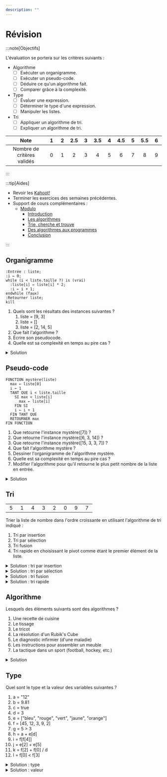 ```yaml
---
description: ""
---
```


# Révision

:::note[Objectifs]

L'évaluation se portera sur les critères suivants :

- Algorithme
  - [ ] Exécuter un organigramme.
  - [ ] Exécuter un pseudo-code.
  - [ ] Déduire ce qu'un algorithme fait.
  - [ ] Comparer grâce à la complexité.
- Type
  - [ ] Évaluer une expression.
  - [ ] Déterminer le type d'une expression.
  - [ ] Manipuler les listes.
- Tri
  - [ ] Appliquer un algorithme de tri.
  - [ ] Expliquer un algorithme de tri.

|            Note            | &nbsp;1&nbsp; | &nbsp;2&nbsp; | 2.5 | &nbsp;3&nbsp; | 3.5 | &nbsp;4&nbsp; | 4.5 | &nbsp;5&nbsp; | 5.5 | &nbsp;6&nbsp; |
| :------------------------: | :-----------: | :-----------: | :-: | :-----------: | :-: | :-----------: | :-: | :-----------: | :-: | :-----------: |
| Nombre de critères validés |       0       |       1       |  2  |       3       |  4  |       5       |  6  |       7       |  8  |       9       |

:::

:::tip[Aides]

- Revoir les [Kahoot!](https://create.kahoot.it/course/4cc8fe0e-c47d-4f5b-af09-5bda39fbe64a)
- Terminer les exercices des semaines précédentes.
- Support de cours complémentaires :
  - [Modulo](https://apprendre.modulo-info.ch/algo1/intro.html)
    - [Introduction](https://apprendre.modulo-info.ch/algo1/intro.html)
    - [Les algorithmes](https://apprendre.modulo-info.ch/algo1/algorithmes.html)
    - [Trie, cherche et trouve](https://apprendre.modulo-info.ch/algo1/tri.html)
    - [Des algorithmes aux programmes](https://apprendre.modulo-info.ch/algo1/algo-progs.html)
    - [Conclusion](https://apprendre.modulo-info.ch/algo1/conclusion.html)

:::

## Organigramme

```kroki type=plantuml
:Entrée : liste;
:i ← 0;
while (i < liste.taille ?) is (vrai)
  :liste[i] ← liste[i] * 2;
  :i ← i + 1;
endwhile (faux)
:Retourner liste;
kill
```

1. Quels sont les résultats des instances suivantes ?
   1. liste = [9, 3]
   2. liste = []
   3. liste = [2, 14, 5]
2. Que fait l'algorithme ?
3. Écrire son pseudocode.
4. Quelle est sa complexité en temps au pire cas ?

<details>
<summary>Solution</summary>

1. Les résultats des instances sont :
   1. liste = [18, 6]
   2. liste = []
   3. liste = [4, 28, 10]
2. L'algorithme double chaque élément de la liste.
3. Pseudo-code :
   ```plaintext
   FONCTION double(liste)
     i ← 0
     TANT QUE i < liste.taille
       liste[i] ← liste[i] * 2
       i ← i + 1
     FIN TANT QUE
     RETOURNER liste
   FIN FONCTION
   ```
4. La complexité en temps au pire cas est de O(n), car l'algorithme parcourt tous les éléments de la liste avec une boucle `TANT QUE`.

</details>

## Pseudo-code

```
FONCTION mystère(liste)
  max ← liste[0]
  i ← 1
  TANT QUE i < liste.taille
    SI max < liste[i]
      max ← liste[i]
    FIN SI
    i ← i + 1
  FIN TANT QUE
  RETOURNER max
FIN FONCTION
```

1. Que retourne l'instance mystère([7]) ?
2. Que retourne l'instance mystère([6, 3, 14]) ?
3. Que retourne l'instance mystère([15, 3, 3, 7]) ?
4. Que fait l'algorithme mystère ?
5. Dessiner l'organigramme de l'algorithme mystère.
6. Quelle est sa complexité en temps au pire cas ?
7. Modifier l'algorithme pour qu'il retourne le plus petit nombre de la liste en entrée.

<details>
<summary>Solution</summary>

1. 7
2. 14
3. 15
4. L'algorithme mystère retourne le plus grand nombre de la liste en entrée.
5. Organigramme :

```kroki type=plantuml
:Entrée : liste;
:max ← liste[0]\ni ← 1;
while (i < liste.taille ?) is (vrai)
  if (max < liste[i] ?) then (vrai)
    :max ← liste[i];
  endif
  :i ← i + 1;
endwhile (faux)
:Retourner max;
kill
```

6. La complexité en temps au pire cas est de O(n), car l'algorithme parcourt tous les éléments de la liste avec une boucle `TANT QUE`.
7. Pseudo-code :

```plaintext
FONCTION mystère(liste)
  min ← liste[0]
  i ← 1
  TANT QUE i < liste.taille
    SI min > liste[i]
      min ← liste[i]
    FIN SI
    i ← i + 1
  FIN TANT QUE
  RETOURNER min
FIN FONCTION
```

</details>

## Tri

|               |               |               |               |               |               |               |               |
| :-----------: | :-----------: | :-----------: | :-----------: | :-----------: | :-----------: | :-----------: | :-----------: |
| &nbsp;5&nbsp; | &nbsp;1&nbsp; | &nbsp;4&nbsp; | &nbsp;3&nbsp; | &nbsp;2&nbsp; | &nbsp;0&nbsp; | &nbsp;9&nbsp; | &nbsp;7&nbsp; |

Trier la liste de nombre dans l'ordre croissante en utilisant l'algorithme de tri indiqué :

1. Tri par insertion
2. Tri par sélection
3. Tri fusion
4. Tri rapide en choisissant le pivot comme étant le premier élément de la liste.

<details>
<summary>Solution : tri par insertion</summary>

| &nbsp;5&nbsp; | &nbsp;1&nbsp; | &nbsp;4&nbsp; | &nbsp;3&nbsp; | &nbsp;2&nbsp; | &nbsp;0&nbsp; | &nbsp;9&nbsp; | &nbsp;7&nbsp; |
| :-----------: | :-----------: | :-----------: | :-----------: | :-----------: | :-----------: | :-----------: | :-----------: |
|       1       |       5       |       4       |       3       |       2       |       0       |       9       |       7       |
|       1       |       4       |       5       |       3       |       2       |       0       |       9       |       7       |
|       1       |       4       |       3       |       5       |       2       |       0       |       9       |       7       |
|       1       |       3       |       4       |       5       |       2       |       0       |       9       |       7       |
|       1       |       3       |       4       |       2       |       5       |       0       |       9       |       7       |
|       1       |       3       |       2       |       4       |       5       |       0       |       9       |       7       |
|       1       |       2       |       3       |       4       |       5       |       0       |       9       |       7       |
|       1       |       2       |       3       |       4       |       0       |       5       |       9       |       7       |
|       1       |       2       |       3       |       0       |       4       |       5       |       9       |       7       |
|       1       |       2       |       0       |       3       |       4       |       5       |       9       |       7       |
|       1       |       0       |       2       |       3       |       4       |       5       |       9       |       7       |
|       0       |       1       |       2       |       3       |       4       |       5       |       9       |       7       |
|       0       |       1       |       2       |       3       |       4       |       5       |       9       |       9       |

</details>

<details>
<summary>Solution : tri par sélection</summary>

| &nbsp;5&nbsp; | &nbsp;1&nbsp; | &nbsp;4&nbsp; | &nbsp;3&nbsp; | &nbsp;2&nbsp; | &nbsp;0&nbsp; | &nbsp;9&nbsp; | &nbsp;7&nbsp; |
| :-----------: | :-----------: | :-----------: | :-----------: | :-----------: | :-----------: | :-----------: | :-----------: |
|       0       |       1       |       4       |       3       |       2       |       5       |       9       |       7       |
|       0       |       1       |       2       |       3       |       4       |       5       |       9       |       7       |
|       0       |       1       |       2       |       3       |       4       |       5       |       9       |       7       |
|       0       |       1       |       2       |       3       |       4       |       5       |       7       |       9       |

</details>

<details>
<summary>Solution : tri fusion</summary>

<table>
  <tbody>
    <tr>
      <td colspan="8">
        <table>
          <tbody>
            <tr>
              <td>5</td>
              <td>1</td>
              <td>4</td>
              <td>3</td>
              <td>2</td>
              <td>0</td>
              <td>9</td>
              <td>7</td>
            </tr>
          </tbody>
        </table>
      </td>
    </tr>
    <tr>
      <td colspan="4">
        <table>
          <tbody>
            <tr>
              <td>5</td>
              <td>1</td>
              <td>4</td>
              <td>3</td>
            </tr>
          </tbody>
        </table>
      </td>
      <td colspan="4">
        <table>
          <tbody>
            <tr>
              <td>2</td>
              <td>0</td>
              <td>9</td>
              <td>7</td>
            </tr>
          </tbody>
        </table>
      </td>
    </tr>
    <tr>
      <td colspan="2">
        <table>
          <tbody>
            <tr>
              <td>5</td>
              <td>1</td>
            </tr>
          </tbody>
        </table>
      </td>
      <td colspan="2">
        <table>
          <tbody>
            <tr>
              <td>4</td>
              <td>3</td>
            </tr>
          </tbody>
        </table>
      </td>
      <td colspan="2">
        <table>
          <tbody>
            <tr>
              <td>2</td>
              <td>0</td>
            </tr>
          </tbody>
        </table>
      </td>
      <td colspan="2">
        <table>
          <tbody>
            <tr>
              <td>9</td>
              <td>7</td>
            </tr>
          </tbody>
        </table>
      </td>
    </tr>
    <tr>
      <td>
        <table>
          <tbody>
            <tr>
              <td>5</td>
            </tr>
          </tbody>
        </table>
      </td>
      <td>
        <table>
          <tbody>
            <tr>
              <td>1</td>
            </tr>
          </tbody>
        </table>
      </td>
      <td>
        <table>
          <tbody>
            <tr>
              <td>4</td>
            </tr>
          </tbody>
        </table>
      </td>
      <td>
        <table>
          <tbody>
            <tr>
              <td>3</td>
            </tr>
          </tbody>
        </table>
      </td>
      <td>
        <table>
          <tbody>
            <tr>
              <td>2</td>
            </tr>
          </tbody>
        </table>
      </td>
      <td>
        <table>
          <tbody>
            <tr>
              <td>0</td>
            </tr>
          </tbody>
        </table>
      </td>
      <td>
        <table>
          <tbody>
            <tr>
              <td>9</td>
            </tr>
          </tbody>
        </table>
      </td>
      <td>
        <table>
          <tbody>
            <tr>
              <td>7</td>
            </tr>
          </tbody>
        </table>
      </td>
    </tr>
    <tr>
      <td colspan="2">
        <table>
          <tbody>
            <tr>
              <td>1</td>
              <td>5</td>
            </tr>
          </tbody>
        </table>
      </td>
      <td colspan="2">
        <table>
          <tbody>
            <tr>
              <td>3</td>
              <td>4</td>
            </tr>
          </tbody>
        </table>
      </td>
      <td colspan="2">
        <table>
          <tbody>
            <tr>
              <td>0</td>
              <td>2</td>
            </tr>
          </tbody>
        </table>
      </td>
      <td colspan="2">
        <table>
          <tbody>
            <tr>
              <td>7</td>
              <td>9</td>
            </tr>
          </tbody>
        </table>
      </td>
    </tr>
    <tr>
      <td colspan="4">
        <table>
          <tbody>
            <tr>
              <td>1</td>
              <td>3</td>
              <td>4</td>
              <td>5</td>
            </tr>
          </tbody>
        </table>
      </td>
      <td colspan="4">
        <table>
          <tbody>
            <tr>
              <td>0</td>
              <td>2</td>
              <td>7</td>
              <td>9</td>
            </tr>
          </tbody>
        </table>
      </td>
    </tr>
    <tr>
      <td colspan="8">
        <table>
          <tbody>
            <tr>
              <td>0</td>
              <td>1</td>
              <td>2</td>
              <td>3</td>
              <td>4</td>
              <td>5</td>
              <td>7</td>
              <td>9</td>
            </tr>
          </tbody>
        </table>
      </td>
    </tr>
  </tbody>
</table>

</details>

<details>
<summary>Solution : tri rapide</summary>

| &nbsp;5&nbsp; | &nbsp;1&nbsp; | &nbsp;4&nbsp; | &nbsp;3&nbsp; | &nbsp;2&nbsp; | &nbsp;0&nbsp; | &nbsp;9&nbsp; | &nbsp;7&nbsp; |
| :-----------: | :-----------: | :-----------: | :-----------: | :-----------: | :-----------: | :-----------: | :-----------: |
|     **5**     |       1       |       4       |       3       |       2       |       0       |       9       |       7       |
|     **0**     |       1       |       4       |       3       |       2       |      _5_      |       9       |       7       |
|      _0_      |     **1**     |       4       |       3       |       2       |      _5_      |       9       |       7       |
|      _0_      |     **1**     |       4       |       3       |       2       |      _5_      |       9       |       7       |
|      _0_      |      _1_      |     **4**     |       3       |       2       |      _5_      |       9       |       7       |
|      _0_      |      _1_      |     **2**     |       3       |      _4_      |      _5_      |       9       |       7       |
|      _0_      |      _1_      |      _2_      |     **3**     |      _4_      |      _5_      |       9       |       7       |
|      _0_      |      _1_      |      _2_      |      _3_      |      _4_      |      _5_      |     **9**     |       7       |
|      _0_      |      _1_      |      _2_      |      _3_      |      _4_      |      _5_      |      _7_      |     **9**     |
|      _0_      |      _1_      |      _2_      |      _3_      |      _4_      |      _5_      |      _7_      |      _9_      |

En gras, les pivots. En souligné, les éléments déjà triés.

</details>

## Algorithme

Lesquels des éléments suivants sont des algorithmes ?

1. Une recette de cuisine
2. Le tissage
3. Le tricot
4. La résolution d'un Rubik's Cube
5. Le diagnostic infirmier (d'une maladie)
6. Les instructions pour assembler un meuble
7. La tactique dans un sport (football, hockey, etc.)

<details>
<summary>Solution</summary>

Ce sont tous des algorithmes, car ils décrivent une suite d'étapes à suivre pour atteindre un objectif : https://fr.wikipedia.org/wiki/Algorithme#Algorithmes_dans_la_vie_quotidienne

</details>

## Type

Quel sont le type et la valeur des variables suivantes ?

1. a = "12"
2. b = 9.81
3. c = true
4. d = 3
5. e = ["bleu", "rouge", "vert", "jaune", "orange"]
6. f = [45, 12, 3, 9, 2]
7. g = 5 > 3
8. h = a + e[d]
9. i = f[f[4]]
10. j = e[2] + e[5]
11. k = f[2] + f[0] / d
12. l = f[0] < f[3]

<details>
<summary>Solution : type</summary>

1. a : string
2. b : float
3. c : boolean
4. d : integer
5. e : list (liste de string)
6. f : list (liste d'entiers)
7. g : boolean
8. h : string
9. i : integer
10. j : erreur
11. k : float
12. l : boolean

</details>

<details>
<summary>Solution : valeur</summary>

1. a : "12"
2. b : 9.81
3. c : true
4. d : 3
5. e : ["bleu", "rouge", "vert", "jaune", "orange"]
6. f : [47, 12, 3, 9, 2]
7. g : true
8. h : "12jaune"
9. i : 3
10. j : erreur
11. k : 18.0
12. l : false

</details>
